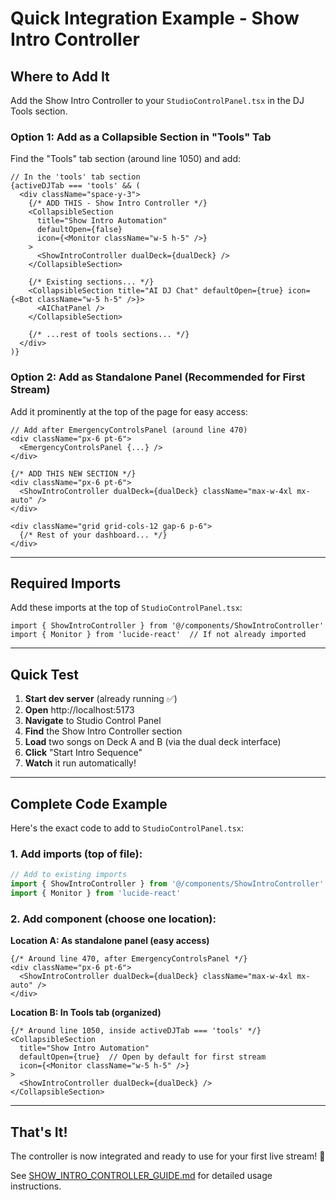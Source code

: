 # Quick Integration Example - Show Intro Controller

## Where to Add It

Add the Show Intro Controller to your `StudioControlPanel.tsx` in the DJ Tools section.

### Option 1: Add as a Collapsible Section in "Tools" Tab

Find the "Tools" tab section (around line 1050) and add:

```tsx
// In the 'tools' tab section
{activeDJTab === 'tools' && (
  <div className="space-y-3">
    {/* ADD THIS - Show Intro Controller */}
    <CollapsibleSection 
      title="Show Intro Automation" 
      defaultOpen={false}
      icon={<Monitor className="w-5 h-5" />}
    >
      <ShowIntroController dualDeck={dualDeck} />
    </CollapsibleSection>

    {/* Existing sections... */}
    <CollapsibleSection title="AI DJ Chat" defaultOpen={true} icon={<Bot className="w-5 h-5" />}>
      <AIChatPanel />
    </CollapsibleSection>
    
    {/* ...rest of tools sections... */}
  </div>
)}
```

### Option 2: Add as Standalone Panel (Recommended for First Stream)

Add it prominently at the top of the page for easy access:

```tsx
// Add after EmergencyControlsPanel (around line 470)
<div className="px-6 pt-6">
  <EmergencyControlsPanel {...} />
</div>

{/* ADD THIS NEW SECTION */}
<div className="px-6 pt-6">
  <ShowIntroController dualDeck={dualDeck} className="max-w-4xl mx-auto" />
</div>

<div className="grid grid-cols-12 gap-6 p-6">
  {/* Rest of your dashboard... */}
</div>
```

---

## Required Imports

Add these imports at the top of `StudioControlPanel.tsx`:

```tsx
import { ShowIntroController } from '@/components/ShowIntroController'
import { Monitor } from 'lucide-react'  // If not already imported
```

---

## Quick Test

1. **Start dev server** (already running ✅)
2. **Open** http://localhost:5173
3. **Navigate** to Studio Control Panel
4. **Find** the Show Intro Controller section
5. **Load** two songs on Deck A and B (via the dual deck interface)
6. **Click** "Start Intro Sequence"
7. **Watch** it run automatically!

---

## Complete Code Example

Here's the exact code to add to `StudioControlPanel.tsx`:

### 1. Add imports (top of file):

```typescript
// Add to existing imports
import { ShowIntroController } from '@/components/ShowIntroController'
import { Monitor } from 'lucide-react'
```

### 2. Add component (choose one location):

**Location A: As standalone panel (easy access)**

```tsx
{/* Around line 470, after EmergencyControlsPanel */}
<div className="px-6 pt-6">
  <ShowIntroController dualDeck={dualDeck} className="max-w-4xl mx-auto" />
</div>
```

**Location B: In Tools tab (organized)**

```tsx
{/* Around line 1050, inside activeDJTab === 'tools' */}
<CollapsibleSection 
  title="Show Intro Automation" 
  defaultOpen={true}  // Open by default for first stream
  icon={<Monitor className="w-5 h-5" />}
>
  <ShowIntroController dualDeck={dualDeck} />
</CollapsibleSection>
```

---

## That's It!

The controller is now integrated and ready to use for your first live stream! 🎉

See [SHOW_INTRO_CONTROLLER_GUIDE.md](./SHOW_INTRO_CONTROLLER_GUIDE.md) for detailed usage instructions.
